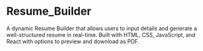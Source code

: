 # Resume_Builder
A dynamic Resume Builder that allows users to input details and generate a well-structured resume in real-time. Built with HTML, CSS, JavaScript, and React  with options to preview and download as PDF.
